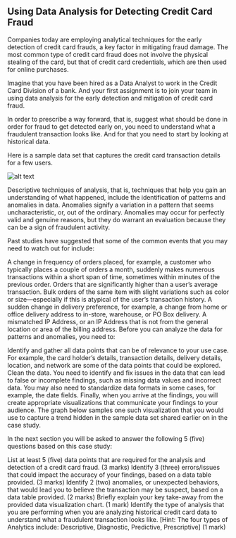 
##  Using Data Analysis for Detecting Credit Card Fraud

Companies today are employing analytical techniques for the early detection of credit card frauds, a key factor in mitigating fraud damage. The most common type of credit card fraud does not involve the physical stealing of the card, but that of credit card credentials, which are then used for online purchases.

Imagine that you have been hired as a Data Analyst to work in the Credit Card Division of a bank. And your first assignment is to join your team in using data analysis for the early detection and mitigation of credit card fraud.  

In order to prescribe a way forward, that is, suggest what should be done in order for fraud to get detected early on, you need to understand what a fraudulent transaction looks like. And for that you need to start by looking at historical data. 

Here is a sample data set that captures the credit card transaction details for a few users.

![alt text](https://d3c33hcgiwev3.cloudfront.net/imageAssetProxy.v1/RT7W3bteTX2-1t27Xr19Tw_27ccfcd2e65b4752920e81fda1ae8c5d_DA_1-Image_DataSet_Reading.png?expiry=1610668800000&hmac=IlTkKF6cPxzHpMzGXXPcsODJjYepbJj-MF6V2To2qjY)

Descriptive techniques of analysis, that is, techniques that help you gain an understanding of what happened, include the identification of patterns and anomalies in data. Anomalies signify a variation in a pattern that seems uncharacteristic, or, out of the ordinary. Anomalies may occur for perfectly valid and genuine reasons, but they do warrant an evaluation because they can be a sign of fraudulent activity.  

Past studies have suggested that some of the common events that you may need to watch out for include:  

A change in frequency of orders placed, for example, a customer who typically places a couple of orders a month, suddenly makes numerous transactions within a short span of time, sometimes within minutes of the previous order.
Orders that are significantly higher than a user’s average transaction.
Bulk orders of the same item with slight variations such as color or size—especially if this is atypical of the user’s transaction history.
A sudden change in delivery preference, for example, a change from home or office delivery address to in-store, warehouse, or PO Box delivery.
A mismatched IP Address, or an IP Address that is not from the general location or area of the billing address.
Before you can analyze the data for patterns and anomalies, you need to:

Identify and gather all data points that can be of relevance to your use case. For example, the card holder’s details, transaction details, delivery details, location, and network are some of the data points that could be explored. 
Clean the data. You need to identify and fix issues in the data that can lead to false or incomplete findings, such as missing data values and incorrect data. You may also need to standardize data formats in some cases, for example, the date fields. 
Finally, when you arrive at the findings, you will create appropriate visualizations that communicate your findings to your audience. The graph below samples one such visualization that you would use to capture a trend hidden in the sample data set shared earlier on in the case study.


In the next section you will be asked to answer the following 5 (five) questions based on this case study:

List at least 5 (five) data points that are required for the analysis and detection of a credit card fraud. (3 marks)
Identify 3 (three) errors/issues that could impact the accuracy of your findings, based on a data table provided. (3 marks)
Identify 2 (two) anomalies, or unexpected behaviors, that would lead you to believe the transaction may be suspect, based on a data table provided. (2 marks)
Briefly explain your key take-away from the provided data visualization chart. (1 mark)
Identify the type of analysis that you are performing when you are analyzing historical credit card data to understand what a fraudulent transaction looks like. [Hint: The four types of Analytics include: Descriptive, Diagnostic, Predictive, Prescriptive] (1 mark)
